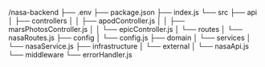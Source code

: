 /nasa-backend
├── .env
├── package.json
├── index.js
└── src
    ├── api
    │   ├── controllers
    │   │   ├── apodController.js
    │   │   ├── marsPhotosController.js
    │   │   └── epicController.js
    │   └── routes
    │       └── nasaRoutes.js
    ├── config
    │   └── config.js
    ├── domain
    │   └── services
    │       └── nasaService.js
    ├── infrastructure
    │   └── external
    │       └── nasaApi.js
    └── middleware
        └── errorHandler.js

